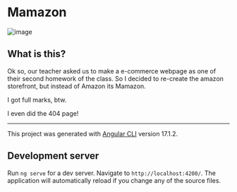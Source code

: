 # Mamazon

![image](https://github.com/user-attachments/assets/5c69badb-71de-476b-94fe-09e8f4e5ba59)

 
## What is this?

Ok so, our teacher asked us to make a e-commerce webpage as one of their second homework of the class. So I decided to re-create the amazon storefront, but instead of Amazon its Mamazon. 

I got full marks, btw.

I even did the 404 page!

---

This project was generated with [Angular CLI](https://github.com/angular/angular-cli) version 17.1.2.

## Development server

Run `ng serve` for a dev server. Navigate to `http://localhost:4200/`. The application will automatically reload if you change any of the source files.
